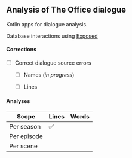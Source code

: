 ## Analysis of The Office dialogue

Kotlin apps for dialogue analysis.

Database interactions using [Exposed](https://github.com/JetBrains/Exposed)


#### Corrections
- [ ] Correct dialogue source errors
    + [ ] Names (*in progress*)
    + [ ] Lines


#### Analyses
Scope       | Lines              | Words
----------- | -----              | -----
Per season  | :white_check_mark: |      
Per episode |                    |      
Per scene   |                    |      


